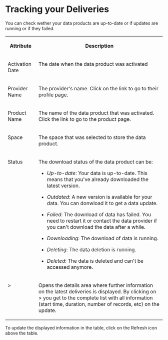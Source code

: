 <!-- loiobafb98ed48e14472bea58ea779647de4 -->

# Tracking your Deliveries

You can check wether your data products are up-to-date or if updates are running or if they failed.


<table>
<tr>
<th valign="top">

Attribute



</th>
<th valign="top">

Description



</th>
</tr>
<tr>
<td valign="top">

Activation Date



</td>
<td valign="top">

The date when the data product was activated



</td>
</tr>
<tr>
<td valign="top">

Provider Name



</td>
<td valign="top">

The provider's name. Click on the link to go to their profile page.



</td>
</tr>
<tr>
<td valign="top">

Product Name



</td>
<td valign="top">

The name of the data product that was activated. Click the link to go to the product page.



</td>
</tr>
<tr>
<td valign="top">

Space



</td>
<td valign="top">

The space that was selected to store the data product.



</td>
</tr>
<tr>
<td valign="top">

Status



</td>
<td valign="top">

The download status of the data product can be:

-   *Up-to-date*: Your data is up-to-date. This means that you've already downloaded the latest version.

-   *Outdated*: A new version is available for your data. You can donwload it to get a data update.
-   *Failed*: The download of data has failed. You need to restart it or contact the data provider if you can't download the data after a while.
-   *Downloading*: The download of data is running.
-   *Deleting*: The data deletion is running.
-   *Deleted*: The data is deleted and can't be accessed anymore.



</td>
</tr>
<tr>
<td valign="top">

\>



</td>
<td valign="top">

Opens the details area where further information on the latest deliveries is displayed. By clicking on \> you get to the complete list with all information \(start time, duration, number of records, etc\) on the update.



</td>
</tr>
</table>

To update the displayed information in the table, click on the Refresh icon above the table.

